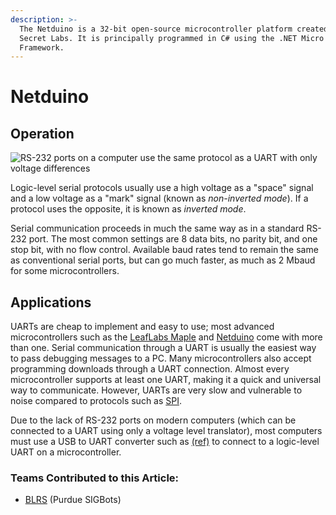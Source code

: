 ```yaml
---
description: >-
  The Netduino is a 32-bit open-source microcontroller platform created by
  Secret Labs. It is principally programmed in C# using the .NET Micro
  Framework.
---
```


# Netduino

## Operation

![ RS-232 ports on a computer use the same protocol as a UART with only voltage differences](https://phabricator.purduesigbots.com/file/data/luq7cf5gw4qtsazvpmnj/PHID-FILE-a74hi2uen6tvtl6piwrx/uart_serial_port.jpg)

Logic-level serial protocols usually use a high voltage as a "space" signal and a low voltage as a "mark" signal \(known as _non-inverted mode_\). If a protocol uses the opposite, it is known as _inverted mode_.

Serial communication proceeds in much the same way as in a standard RS-232 port. The most common settings are 8 data bits, no parity bit, and one stop bit, with no flow control. Available baud rates tend to remain the same as conventional serial ports, but can go much faster, as much as 2 Mbaud for some microcontrollers.

## Applications

UARTs are cheap to implement and easy to use; most advanced microcontrollers such as the [LeafLabs Maple](leaflabs-maple.md) and [Netduino](netduino.md) come with more than one. Serial communication through a UART is usually the easiest way to pass debugging messages to a PC. Many microcontrollers also accept programming downloads through a UART connection. Almost every microcontroller supports at least one UART, making it a quick and universal way to communicate. However, UARTs are very slow and vulnerable to noise compared to protocols such as [SPI](../spi.md).

Due to the lack of RS-232 ports on modern computers \(which can be connected to a UART using only a voltage level translator\), most computers must use a USB to UART converter such as [\(ref\)](http://www.sparkfun.com/products/9716) to connect to a logic-level UART on a microcontroller.

### Teams Contributed to this Article:

* [BLRS](https://purduesigbots.com/) \(Purdue SIGBots\)

